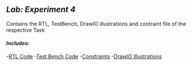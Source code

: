 ## *Lab: Experiment 4*

Contains the RTL, TestBench, DrawIO illustrations and contraint file of the respective Task
#### *Includes:*
-[RTL Code](./rtl/)
-[Test Bench Code](./bench/)
-[Constraints](./constraints/)
-[DrawIO Illustrations](./docs/)
